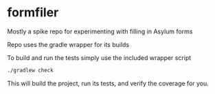 # formfiler
Mostly a spike repo for experimenting with filling in Asylum forms


Repo uses the gradle wrapper for its builds

To build and run the tests simply use the included wrapper script

```bash
./gradlew check
```

This will build the project, run its tests, and verify the coverage for you.
